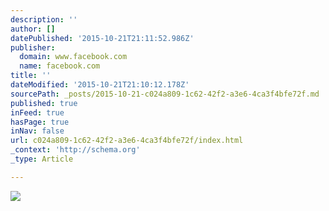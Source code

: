 ```yaml
---
description: ''
author: []
datePublished: '2015-10-21T21:11:52.986Z'
publisher:
  domain: www.facebook.com
  name: facebook.com
title: ''
dateModified: '2015-10-21T21:10:12.178Z'
sourcePath: _posts/2015-10-21-c024a809-1c62-42f2-a3e6-4ca3f4bfe72f.md
published: true
inFeed: true
hasPage: true
inNav: false
url: c024a809-1c62-42f2-a3e6-4ca3f4bfe72f/index.html
_context: 'http://schema.org'
_type: Article

---
```

![](https://scontent.xx.fbcdn.net/hphotos-xap1/t31.0-8/11057473_10154205547229689_1384756207339533765_o.jpg)